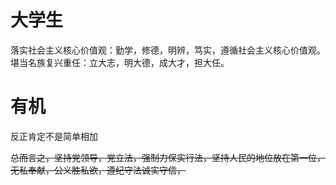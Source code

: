 # 大学生
落实社会主义核心价值观：勤学，修德，明辨，笃实，遵循社会主义核心价值观。
堪当名族复兴重任：立大志，明大德，成大才，担大任。

# 有机
反正肯定不是简单相加

~~总而言之，坚持党领导，党立法，强制力保实行法，坚持人民的地位放在第一位，无私奉献，公义胜私欲，遵纪守法诚实守信，~~
<!--stackedit_data:
eyJoaXN0b3J5IjpbNTk0MTY3MDA4LDE5ODA0MDkwOTFdfQ==
-->